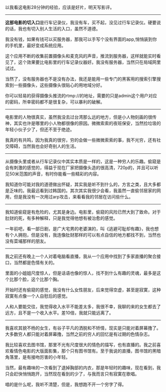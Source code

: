 以我看这电影28分钟的经验，应该是好片，明天写影评。

---

**这部电影的切入口**是行车记录仪，我没有车，买不起，没见过行车记录仪。硬要说的话，我也有切入别人生活的入口，虽然不道德。

我没有钱，如果有钱可以买服务器，那我可以手写个没有界面的app,悄悄装到你的手机里，最好变成系统应用。

这个应用不断的收集前置摄像头和麦克风的声音，推流到服务器，这样就能实时看见了，这个效果要比电影里的行车记录仪器好。我没有服务器，当然只在局域网里试过。

当然了，没有服务器也不是没有办法，我还是能用一些专门的黑客用的搜索引擎搜索到一些摄像头，这些摄像头很贴心的用地域分好。

你可以轻易的获得摄像头推流的rtmp://的地址，需要的只是admin这个用户对应的密码，所幸密码都不是很复杂，可以暴利的破解。

----
电影里的人物很真实，虽然我没去过台湾那么远的地方，但是小人物刻画的很传神，其实也许是哪里的小人物都很像的原因。微微索索的夜班保安，当然捡垃圾的年轻小伙子少了，但还不至于绝迹。

我真的有共鸣，因为我真的很穷，穷的会做一些微微索索的事，我不光穷，还有社交障碍，当然我也会好奇别人的生活。

---
从摄像头里或者从行车记录仪中其实本质是一样的，这是一种穷人的乐趣。偷窥是会有刺激的感觉的，得益于现在厂家把摄像头造的很高清，720p的，并且可以听见50米范围的声音，有时你能看一些精彩的内容。

我知道你可能对我的道德做出怀疑，其实我是听不到什么的，方言之类，且大多都是乏味的。我最远看到过韩国的。其次其实我很少会看，我虽然一直偷邻居家的网用，但是我没有一次用过arp攻击，来看看我的邻居在访问些什么。

---
我知道偷窥是有危险的，尤其是身边。电影里，偷窥的风险已然大到了致命。对于肚财的死，有多种解释，只是我觉得他想有被治愈的感觉。

一年前吧，看一部日剧，是广大宅男的老婆演的，叫《逃避可耻却有趣》，我也想有个人拥抱，但是没有，我连像肚财那样的可以有点自信的地方都找不到，当然也没有菜埔那样的朋友。

---
我之前还有晚上一个人对着电脑看直播，我从一个应用中找到了多家直播的聚合接口，当然都是色情有关的。

里面的小姐姐尺度惊人，但是话语也像的惊人，找不到什么有趣的灵魂，最多是这个比那个脸，这个比那个胸。

开始时还有偷窥的感觉，我没有什么女性朋友，后来觉得空虚，甚至是寂寞，这种寂寞有点像一个人自慰后的感觉。

人和人要能交往，我觉得收入水平不能差太多，我很不幸，我聊的来的女生都去了远方，且不是一个收入水平。差10倍，我就只能远离了。

---
我喜欢其貌不杨的女生，有谷子平凡的洒脱和不矫情，现实是只能对着屏幕撸了。大多数穷人都只能对着屏幕撸，当然之前的穷人的回忆是有过期的色情杂志。

我比较喜欢去图书馆，那里不光有尺度很大的情色的描写，也有直播的。我之前喜欢看情色电影的大版面影集，那个只有图书馆有。至于我说的直播，图书馆的黑暗角落里，是有接吻厉害的小年轻。

当然，最有趣味的一次看到了退掉胸部的内衣，那是年轻时的趣味，现在看到，我只会赶快悄悄跑开，当然现在看到的少了，与我而言只有寂寞在歌唱。

唱的是什么呢，我听不清楚，但是，我想跑不开一个穷字了得。


